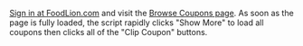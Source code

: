 [Sign in at FoodLion.com](https://foodlion.com/account) and visit the [Browse Coupons page](https://foodlion.com/savings/coupons/browse). As soon as the page is fully loaded, the script rapidly clicks "Show More" to load all coupons then clicks all of the "Clip Coupon" buttons.